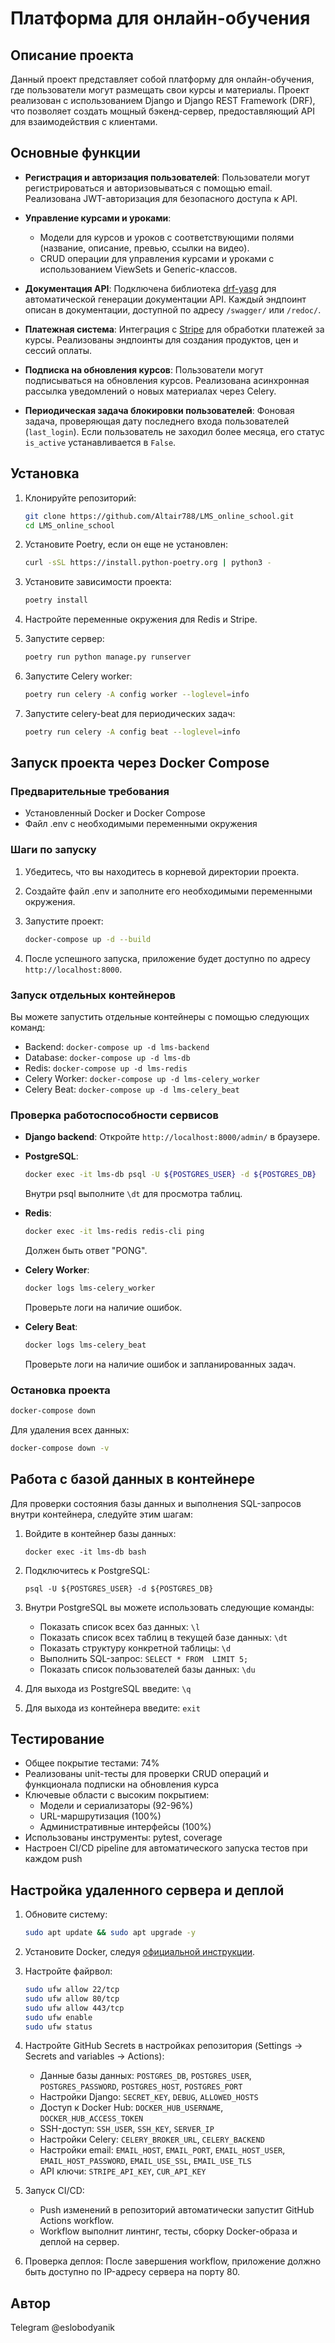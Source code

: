 # Платформа для онлайн-обучения

## Описание проекта

Данный проект представляет собой платформу для онлайн-обучения, где пользователи могут размещать свои курсы и материалы. Проект реализован с использованием Django и Django REST Framework (DRF), что позволяет создать мощный бэкенд-сервер, предоставляющий API для взаимодействия с клиентами.

## Основные функции

- **Регистрация и авторизация пользователей**: Пользователи могут регистрироваться и авторизовываться с помощью email. Реализована JWT-авторизация для безопасного доступа к API.
  
- **Управление курсами и уроками**:
  - Модели для курсов и уроков с соответствующими полями (название, описание, превью, ссылки на видео).
  - CRUD операции для управления курсами и уроками с использованием ViewSets и Generic-классов.
  
- **Документация API**: Подключена библиотека [drf-yasg](https://drf-yasg.readthedocs.io/en/stable/) для автоматической генерации документации API. Каждый эндпоинт описан в документации, доступной по адресу `/swagger/` или `/redoc/`.

- **Платежная система**: Интеграция с [Stripe](https://stripe.com/docs/api) для обработки платежей за курсы. Реализованы эндпоинты для создания продуктов, цен и сессий оплаты.

- **Подписка на обновления курсов**: Пользователи могут подписываться на обновления курсов. Реализована асинхронная рассылка уведомлений о новых материалах через Celery.

- **Периодическая задача блокировки пользователей**: Фоновая задача, проверяющая дату последнего входа пользователей (`last_login`). Если пользователь не заходил более месяца, его статус `is_active` устанавливается в `False`.

## Установка

1. Клонируйте репозиторий:
   ```bash
   git clone https://github.com/Altair788/LMS_online_school.git
   cd LMS_online_school
   ```

2. Установите Poetry, если он еще не установлен:
   ```bash
   curl -sSL https://install.python-poetry.org | python3 -
   ```

3. Установите зависимости проекта:
   ```bash
   poetry install
   ```

4. Настройте переменные окружения для Redis и Stripe.

5. Запустите сервер:
   ```bash
   poetry run python manage.py runserver
   ```

6. Запустите Celery worker:
   ```bash
   poetry run celery -A config worker --loglevel=info
   ```

7. Запустите celery-beat для периодических задач:
   ```bash
   poetry run celery -A config beat --loglevel=info
   ```

## Запуск проекта через Docker Compose

### Предварительные требования

- Установленный Docker и Docker Compose
- Файл .env с необходимыми переменными окружения

### Шаги по запуску

1. Убедитесь, что вы находитесь в корневой директории проекта.

2. Создайте файл .env и заполните его необходимыми переменными окружения.

3. Запустите проект:
   ```bash
   docker-compose up -d --build
   ```

4. После успешного запуска, приложение будет доступно по адресу `http://localhost:8000`.

### Запуск отдельных контейнеров

Вы можете запустить отдельные контейнеры с помощью следующих команд:

- Backend: `docker-compose up -d lms-backend`
- Database: `docker-compose up -d lms-db`
- Redis: `docker-compose up -d lms-redis`
- Celery Worker: `docker-compose up -d lms-celery_worker`
- Celery Beat: `docker-compose up -d lms-celery_beat`

### Проверка работоспособности сервисов

- **Django backend**: 
  Откройте `http://localhost:8000/admin/` в браузере.

- **PostgreSQL**: 
  ```bash
  docker exec -it lms-db psql -U ${POSTGRES_USER} -d ${POSTGRES_DB}
  ```
  Внутри psql выполните `\dt` для просмотра таблиц.

- **Redis**: 
  ```bash
  docker exec -it lms-redis redis-cli ping
  ```
  Должен быть ответ "PONG".

- **Celery Worker**: 
  ```bash
  docker logs lms-celery_worker
  ```
  Проверьте логи на наличие ошибок.

- **Celery Beat**: 
  ```bash
  docker logs lms-celery_beat
  ```
  Проверьте логи на наличие ошибок и запланированных задач.

### Остановка проекта

```bash
docker-compose down
```

Для удаления всех данных:
```bash
docker-compose down -v
```

## Работа с базой данных в контейнере

Для проверки состояния базы данных и выполнения SQL-запросов внутри контейнера, следуйте этим шагам:

1. Войдите в контейнер базы данных:
   ```
   docker exec -it lms-db bash
   ```

2. Подключитесь к PostgreSQL:
   ```
   psql -U ${POSTGRES_USER} -d ${POSTGRES_DB}
   ```

3. Внутри PostgreSQL вы можете использовать следующие команды:

   - Показать список всех баз данных: `\l`
   - Показать список всех таблиц в текущей базе данных: `\dt`
   - Показать структуру конкретной таблицы: `\d `
   - Выполнить SQL-запрос: `SELECT * FROM  LIMIT 5;`
   - Показать список пользователей базы данных: `\du`

4. Для выхода из PostgreSQL введите: `\q`

5. Для выхода из контейнера введите: `exit`

## Тестирование

- Общее покрытие тестами: 74%
- Реализованы unit-тесты для проверки CRUD операций и функционала подписки на обновления курса
- Ключевые области с высоким покрытием:
  - Модели и сериализаторы (92-96%)
  - URL-маршрутизация (100%)
  - Административные интерфейсы (100%)
- Использованы инструменты: pytest, coverage
- Настроен CI/CD pipeline для автоматического запуска тестов при каждом push

## Настройка удаленного сервера и деплой

1. Обновите систему:
   ```bash
   sudo apt update && sudo apt upgrade -y
   ```

2. Установите Docker, следуя [официальной инструкции](https://docs.docker.com/engine/install/ubuntu/#install-using-the-repository).

3. Настройте файрвол:
   ```bash
   sudo ufw allow 22/tcp
   sudo ufw allow 80/tcp
   sudo ufw allow 443/tcp
   sudo ufw enable
   sudo ufw status
   ```

4. Настройте GitHub Secrets в настройках репозитория (Settings -> Secrets and variables -> Actions):
   - Данные базы данных: `POSTGRES_DB`, `POSTGRES_USER`, `POSTGRES_PASSWORD`, `POSTGRES_HOST`, `POSTGRES_PORT`
   - Настройки Django: `SECRET_KEY`, `DEBUG`, `ALLOWED_HOSTS`
   - Доступ к Docker Hub: `DOCKER_HUB_USERNAME`, `DOCKER_HUB_ACCESS_TOKEN`
   - SSH-доступ: `SSH_USER`, `SSH_KEY`, `SERVER_IP`
   - Настройки Celery: `CELERY_BROKER_URL`, `CELERY_BACKEND`
   - Настройки email: `EMAIL_HOST`, `EMAIL_PORT`, `EMAIL_HOST_USER`, `EMAIL_HOST_PASSWORD`, `EMAIL_USE_SSL`, `EMAIL_USE_TLS`
   - API ключи: `STRIPE_API_KEY`, `CUR_API_KEY`

5. Запуск CI/CD:
   - Push изменений в репозиторий автоматически запустит GitHub Actions workflow.
   - Workflow выполнит линтинг, тесты, сборку Docker-образа и деплой на сервер.

6. Проверка деплоя:
   После завершения workflow, приложение должно быть доступно по IP-адресу сервера на порту 80.

## Автор
Telegram @eslobodyanik
